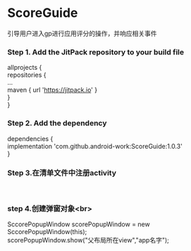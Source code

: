# ScoreGuide
引导用户进入gp进行应用评分的操作，并响应相关事件
### Step 1. Add the JitPack repository to your build file<br>
allprojects {<br>
		repositories {<br>
			...<br>
			maven { url 'https://jitpack.io' }<br>
		}<br>
	}<br>
  
### Step 2. Add the dependency<br>
dependencies {<br>
	        implementation 'com.github.android-work:ScoreGuide:1.0.3'<br>
	}
  
  
 ### Step 3.在清单文件中注册activity<br>
 <activity android:name="com.work.load.scoreguide.FeedbackActivity"/> <br>
 
 ### step 4.创建弹窗对象\<br>
 SccorePopupWindow scorePopupWindow = new SccorePopupWindow(this);<br>
 scorePopupWindow.show("父布局所在view","app名字");
